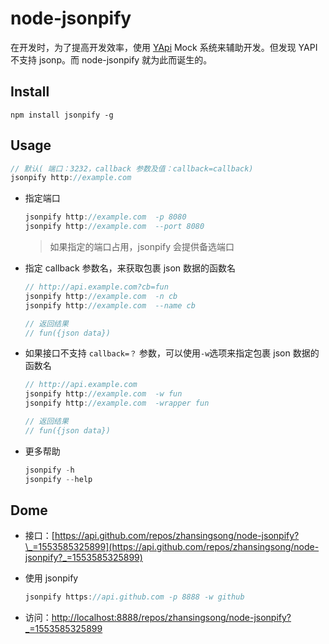 # node-jsonpify

在开发时，为了提高开发效率，使用 [YApi](https://github.com/YMFE/yapi) Mock 系统来辅助开发。但发现 YAPI 不支持 jsonp。而 node-jsonpify 就为此而诞生的。

## Install

```
npm install jsonpify -g
```

## Usage

```js
// 默认( 端口：3232，callback 参数及值：callback=callback)
jsonpify http://example.com
```

- 指定端口

  ```js
  jsonpify http://example.com  -p 8080
  jsonpify http://example.com  --port 8080
  ```

  > 如果指定的端口占用，jsonpify 会提供备选端口

- 指定 callback 参数名，来获取包裹 json 数据的函数名

  ```js
  // http://api.example.com?cb=fun
  jsonpify http://example.com  -n cb
  jsonpify http://example.com  --name cb

  // 返回结果
  // fun({json data})
  ```

- 如果接口不支持 `callback=？` 参数，可以使用`-w`选项来指定包裹 json 数据的函数名

  ```js
  // http://api.example.com
  jsonpify http://example.com  -w fun
  jsonpify http://example.com  -wrapper fun

  // 返回结果
  // fun({json data})
  ```

- 更多帮助

  ```js
  jsonpify -h
  jsonpify --help
  ```

## Dome

- 接口：[https://api.github.com/repos/zhansingsong/node-jsonpify?\_=1553585325899](https://api.github.com/repos/zhansingsong/node-jsonpify?_=1553585325899)

- 使用 jsonpify
  ```js
  jsonpify https://api.github.com -p 8888 -w github
  ```
- 访问：[http://localhost:8888/repos/zhansingsong/node-jsonpify?\_=1553585325899](http://localhost:8888/repos/zhansingsong/node-jsonpify?_=1553585325899)
